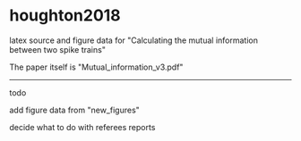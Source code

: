 # houghton2018
latex source and figure data for "Calculating the mutual information between two spike trains"

The paper itself is "Mutual_information_v3.pdf"

_____________________

todo

add figure data from "new_figures"

decide what to do with referees reports